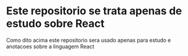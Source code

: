 # Este repositorio se trata apenas de estudo sobre React
Como dito acima este repositorio sera usado apenas para estudo e anotacoes sobre a linguagem React

